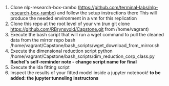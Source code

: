 1. Clone nlp-research-box-rambo (https://github.com/terminal-labs/nlp-research-box-rambo) and follow the setup instructions there 
  This will produce the needed environment in a vm for this replication
2. Clone this repo at the root level of your vm (run git clone https://github.com/RBrynsvold/Capstone.git from /home/vagrant)
3. Execute the bash script that will run a wget command to pull the cleaned data from the mirror repo 
  bash /home/vagrant/Capstone/bash_scripts/wget_download_from_mirror.sh
4. Execute the dimensional reduction script
  python /home/vagrant/Capstone/bash_scripts/dim_reduction_corp_class.py
  **Rachel's self-reminder note - change script name for final**
5. Execute the lda fitting script
6. Inspect the results of your fitted model inside a jupyter notebook!
   **to be added: the jupyter tunneling instructons**
